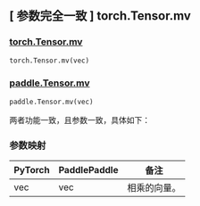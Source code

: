 ## [ 参数完全一致 ] torch.Tensor.mv
### [torch.Tensor.mv](https://pytorch.org/docs/stable/generated/torch.Tensor.mv.html)

```python
torch.Tensor.mv(vec)
```

### [paddle.Tensor.mv](https://www.paddlepaddle.org.cn/documentation/docs/zh/develop/api/paddle/Tensor_cn.html#mv-vec-name-none)

```python
paddle.Tensor.mv(vec)
```

两者功能一致，且参数一致，具体如下：

### 参数映射

| PyTorch       | PaddlePaddle | 备注                                                   |
| ------------- | ------------ | ------------------------------------------------------ |
| vec           | vec          | 相乘的向量。                                            |
